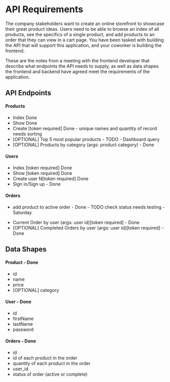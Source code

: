 # API Requirements
The company stakeholders want to create an online storefront to showcase their great product ideas. Users need to be able to browse an index of all products, see the specifics of a single product, and add products to an order that they can view in a cart page. You have been tasked with building the API that will support this application, and your coworker is building the frontend.

These are the notes from a meeting with the frontend developer that describe what endpoints the API needs to supply, as well as data shapes the frontend and backend have agreed meet the requirements of the application. 

## API Endpoints
#### Products
- Index Done
- Show Done
- Create [token required] Done - unique names and quantity of record needs sorting
- [OPTIONAL] Top 5 most popular products - TODO - Dashboard query 
- [OPTIONAL] Products by category (args: product category) - Done

#### Users
- Index [token required] Done 
- Show [token required] Done
- Create user N[token required] Done
- Sign in/Sign up - Done
#### Orders
- add product to active order - Done - TODO check status needs testing - Saturday 
<!-- - Update order status - Nice to have  -->
- Current Order by user (args: user id)[token required] - Done
- [OPTIONAL] Completed Orders by user (args: user id)[token required] - Done 

## Data Shapes
#### Product - Done
-  id
- name
- price
- [OPTIONAL] category

#### User - Done
- id
- firstName
- lastName
- password

#### Orders - Done
- id
- id of each product in the order
- quantity of each product in the order
- user_id
- status of order (active or complete)
